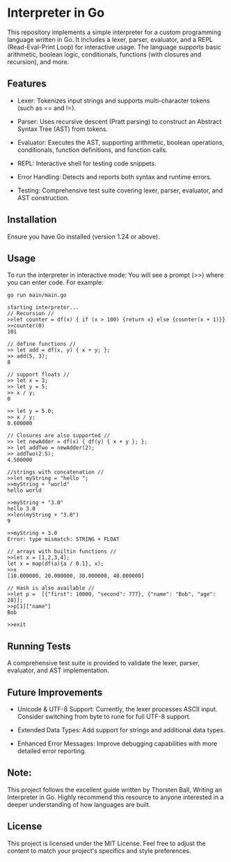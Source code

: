 # Interpreter in Go

This repository implements a simple interpreter for a custom programming language written in Go. It includes a lexer, parser, evaluator, and a REPL (Read-Eval-Print Loop) for interactive usage. The language supports basic arithmetic, boolean logic, conditionals, functions (with closures and recursion), and more.

## Features
- Lexer: Tokenizes input strings and supports multi-character tokens (such as == and !=).

- Parser: Uses recursive descent (Pratt parsing) to construct an Abstract Syntax Tree (AST) from tokens.

- Evaluator: Executes the AST, supporting arithmetic, boolean operations, conditionals, function definitions, and function calls.

- REPL: Interactive shell for testing code snippets.

- Error Handling: Detects and reports both syntax and runtime errors.

- Testing: Comprehensive test suite covering lexer, parser, evaluator, and AST construction.

## Installation
Ensure you have Go installed (version 1.24 or above).

## Usage
To run the interpreter in interactive mode:
You will see a prompt (>>) where you can enter code. For example:

```
go run main/main.go

starting interpreter...
// Recursion //
>>let counter = df(x) { if (x > 100) {return x} else {counter(x + 1)}}
>>counter(0)
101

// define functions //
>> let add = df(x, y) { x + y; };
>> add(5, 3);
8

// support floats //
>> let x = 3;
>> let y = 5;
>> x / y;
0

>> let y = 5.0;
>> x / y;
0.600000

// Closures are also supported //
>> let newAdder = df(x) { df(y) { x + y }; };
>> let addTwo = newAdder(2);
>> addTwo(2.5);
4.500000

//strings with concatenation //
>>let myString = "hello ";
>>myString + "world"
hello world

>>myString + "3.0"
hello 3.0
>>len(myString + "3.0")
9

>>myString + 3.0
Error: type mismatch: STRING + FLOAT

// arrays with builtin functions //
>>let x = [1,2,3,4];
let x = map(df(a){a / 0.1}, x);
>>x
[10.000000, 20.000000, 30.000000, 40.000000]

// Hash is also available //
>>let p =  [{"first": 10000, "second": 777}, {"name": "Bob", "age": 28}];
>>p[1]["name"]
Bob

>>exit
```

## Running Tests
A comprehensive test suite is provided to validate the lexer, parser, evaluator, and AST implementation.

## Future Improvements
- Unicode & UTF-8 Support: Currently, the lexer processes ASCII input. Consider switching from byte to rune for full UTF-8 support.

- Extended Data Types: Add support for strings and additional data types.

- Enhanced Error Messages: Improve debugging capabilities with more detailed error reporting.

## Note:
This project follows the excellent guide written by Thorsten Ball, Writing an Interpreter in Go. Highly recommend this resource to anyone interested in a deeper understanding of how languages are built.

## License
This project is licensed under the MIT License.
Feel free to adjust the content to match your project's specifics and style preferences.
